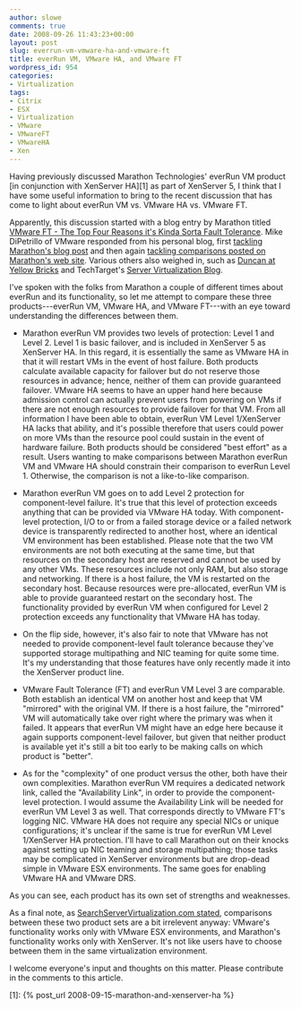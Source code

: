 ```yaml
---
author: slowe
comments: true
date: 2008-09-26 11:43:23+00:00
layout: post
slug: everrun-vm-vmware-ha-and-vmware-ft
title: everRun VM, VMware HA, and VMware FT
wordpress_id: 954
categories:
- Virtualization
tags:
- Citrix
- ESX
- Virtualization
- VMware
- VMwareFT
- VMwareHA
- Xen
---
```


Having previously discussed Marathon Technologies' everRun VM product [in conjunction with XenServer HA][1] as part of XenServer 5, I think that I have some useful information to bring to the recent discussion that has come to light about everRun VM vs. VMware HA vs. VMware FT.

Apparently, this discussion started with a blog entry by Marathon titled [VMware FT - The Top Four Reasons it's Kinda Sorta Fault Tolerance](http://marathontechnologies.net/2008/09/16/vmware-ft-%E2%80%93-the-top-four-reasons-it%E2%80%99s-kinda-sorta-fault-tolerance/). Mike DiPetrillo of VMware responded from his personal blog, first [tackling Marathon's blog post](http://mikedatl.typepad.com/mikedvirtualization/2008/09/marathon-and-vm.html) and then again [tackling comparisons posted on Marathon's web site](http://mikedatl.typepad.com/mikedvirtualization/2008/09/marathon-everru.html). Various others also weighed in, such as [Duncan at Yellow Bricks](http://www.yellow-bricks.com/2008/09/24/marathon-haft-vs-vmware-haft/) and TechTarget's [Server Virtualization Blog](http://servervirtualization.blogs.techtarget.com/2008/09/24/vmware-defends-its-upcoming-fault-tolerance-feature/).

I've spoken with the folks from Marathon a couple of different times about everRun and its functionality, so let me attempt to compare these three products---everRun VM, VMware HA, and VMware FT---with an eye toward understanding the differences between them.

* Marathon everRun VM provides two levels of protection: Level 1 and Level 2. Level 1 is basic failover, and is included in XenServer 5 as XenServer HA. In this regard, it is essentially the same as VMware HA in that it will restart VMs in the event of host failure. Both products calculate available capacity for failover but do not reserve those resources in advance; hence, neither of them can provide guaranteed failover. VMware HA seems to have an upper hand here because admission control can actually prevent users from powering on VMs if there are not enough resources to provide failover for that VM. From all information I have been able to obtain, everRun VM Level 1/XenServer HA lacks that ability, and it's possible therefore that users could power on more VMs than the resource pool could sustain in the event of hardware failure. Both products should be considered "best effort" as a result. Users wanting to make comparisons between Marathon everRun VM and VMware HA should constrain their comparison to everRun Level 1. Otherwise, the comparison is not a like-to-like comparison.

* Marathon everRun VM goes on to add Level 2 protection for component-level failure. It's true that this level of protection exceeds anything that can be provided via VMware HA today. With component-level protection, I/O to or from a failed storage device or a failed network device is transparently redirected to another host, where an identical VM environment has been established. Please note that the two VM environments are not both executing at the same time, but that resources on the secondary host are reserved and cannot be used by any other VMs. These resources include not only RAM, but also storage and networking. If there is a host failure, the VM is restarted on the secondary host. Because resources were pre-allocated, everRun VM is able to provide guaranteed restart on the secondary host. The functionality provided by everRun VM when configured for Level 2 protection exceeds any functionality that VMware HA has today.

* On the flip side, however, it's also fair to note that VMware has not needed to provide component-level fault tolerance because they've supported storage multipathing and NIC teaming for quite some time. It's my understanding that those features have only recently made it into the XenServer product line.

* VMware Fault Tolerance (FT) and everRun VM Level 3 are comparable. Both establish an identical VM on another host and keep that VM "mirrored" with the original VM. If there is a host failure, the "mirrored" VM will automatically take over right where the primary was when it failed. It appears that everRun VM might have an edge here because it again supports component-level failover, but given that neither product is available yet it's still a bit too early to be making calls on which product is "better".

* As for the "complexity" of one product versus the other, both have their own complexities. Marathon everRun VM requires a dedicated network link, called the "Availability Link", in order to provide the component-level protection. I would assume the Availability Link will be needed for everRun VM Level 3 as well. That corresponds directly to VMware FT's logging NIC. VMware HA does not require any special NICs or unique configurations; it's unclear if the same is true for everRun VM Level 1/XenServer HA protection. I'll have to call Marathon out on their knocks against setting up NIC teaming and storage multipathing; those tasks may be complicated in XenServer environments but are drop-dead simple in VMware ESX environments. The same goes for enabling VMware HA and VMware DRS.

As you can see, each product has its own set of strengths and weaknesses.

As a final note, as [SearchServerVirtualization.com stated](http://servervirtualization.blogs.techtarget.com/2008/09/24/vmware-defends-its-upcoming-fault-tolerance-feature/), comparisons between these two product sets are a bit irrelevent anyway: VMware's functionality works only with VMware ESX environments, and Marathon's functionality works only with XenServer. It's not like users have to choose between them in the same virtualization environment.

I welcome everyone's input and thoughts on this matter. Please contribute in the comments to this article.

[1]: {% post_url 2008-09-15-marathon-and-xenserver-ha %}
